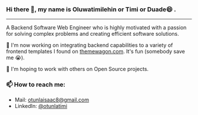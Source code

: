 ### Hi there 👋, my name is Oluwatimilehin or Timi or Duade😄 .
_____________________________________________________________________
A Backend Software Web Engineer who is highly motivated with a passion for solving complex problems and creating efficient software solutions.

🔭 I'm now working on integrating backend capabilities to a variety of frontend templates I found on [themewagon.com](https://themewagon.com/). It's fun (somebody save me 😭).

👯 I'm hoping to work with others on Open Source projects.

### 📫 How to reach me:
+ Mail: otunlaisaac8@gmail.com
+ LinkedIn: [@otunlatimi](www.linkedin.com/in/oluwatimilehin-otunla-isaac)



<!--
**Duade10/Duade10** is a ✨ _special_ ✨ repository because its `README.md` (this file) appears on your GitHub profile.

Here are some ideas to get you started:

- 🔭 I’m currently working on ...
- 🌱 I’m currently learning ...
- 👯 I’m looking to collaborate on ...
- 🤔 I’m looking for help with ...
- 💬 Ask me about ...
- 📫 How to reach me: ...
- 😄 Pronouns: ...
- ⚡ Fun fact: ...
-->
